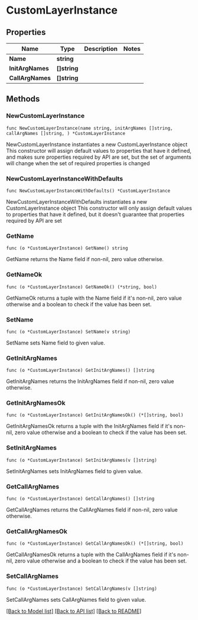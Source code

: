 # CustomLayerInstance

## Properties

Name | Type | Description | Notes
------------ | ------------- | ------------- | -------------
**Name** | **string** |  | 
**InitArgNames** | **[]string** |  | 
**CallArgNames** | **[]string** |  | 

## Methods

### NewCustomLayerInstance

`func NewCustomLayerInstance(name string, initArgNames []string, callArgNames []string, ) *CustomLayerInstance`

NewCustomLayerInstance instantiates a new CustomLayerInstance object
This constructor will assign default values to properties that have it defined,
and makes sure properties required by API are set, but the set of arguments
will change when the set of required properties is changed

### NewCustomLayerInstanceWithDefaults

`func NewCustomLayerInstanceWithDefaults() *CustomLayerInstance`

NewCustomLayerInstanceWithDefaults instantiates a new CustomLayerInstance object
This constructor will only assign default values to properties that have it defined,
but it doesn't guarantee that properties required by API are set

### GetName

`func (o *CustomLayerInstance) GetName() string`

GetName returns the Name field if non-nil, zero value otherwise.

### GetNameOk

`func (o *CustomLayerInstance) GetNameOk() (*string, bool)`

GetNameOk returns a tuple with the Name field if it's non-nil, zero value otherwise
and a boolean to check if the value has been set.

### SetName

`func (o *CustomLayerInstance) SetName(v string)`

SetName sets Name field to given value.


### GetInitArgNames

`func (o *CustomLayerInstance) GetInitArgNames() []string`

GetInitArgNames returns the InitArgNames field if non-nil, zero value otherwise.

### GetInitArgNamesOk

`func (o *CustomLayerInstance) GetInitArgNamesOk() (*[]string, bool)`

GetInitArgNamesOk returns a tuple with the InitArgNames field if it's non-nil, zero value otherwise
and a boolean to check if the value has been set.

### SetInitArgNames

`func (o *CustomLayerInstance) SetInitArgNames(v []string)`

SetInitArgNames sets InitArgNames field to given value.


### GetCallArgNames

`func (o *CustomLayerInstance) GetCallArgNames() []string`

GetCallArgNames returns the CallArgNames field if non-nil, zero value otherwise.

### GetCallArgNamesOk

`func (o *CustomLayerInstance) GetCallArgNamesOk() (*[]string, bool)`

GetCallArgNamesOk returns a tuple with the CallArgNames field if it's non-nil, zero value otherwise
and a boolean to check if the value has been set.

### SetCallArgNames

`func (o *CustomLayerInstance) SetCallArgNames(v []string)`

SetCallArgNames sets CallArgNames field to given value.



[[Back to Model list]](../README.md#documentation-for-models) [[Back to API list]](../README.md#documentation-for-api-endpoints) [[Back to README]](../README.md)


